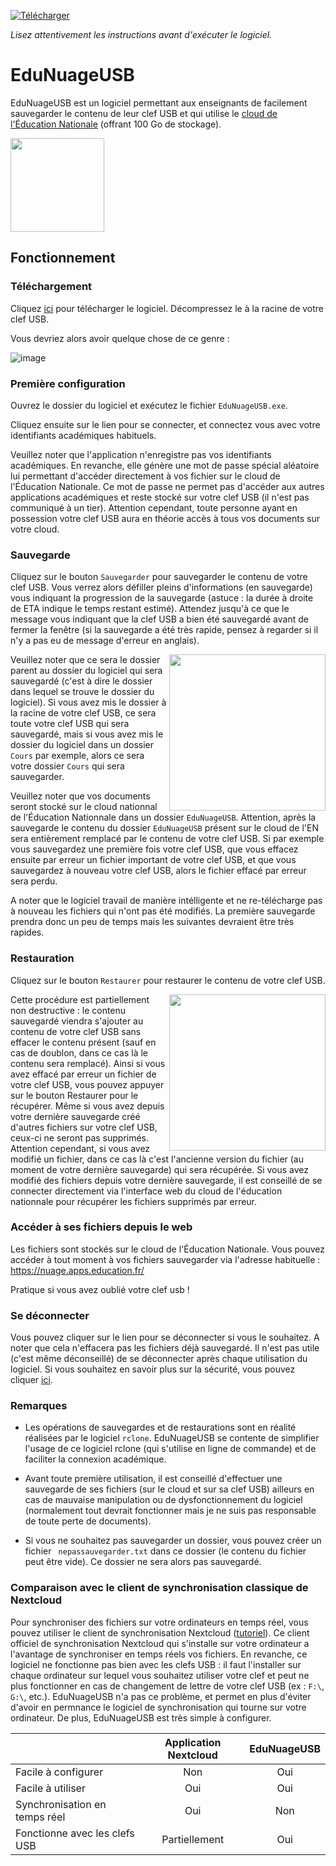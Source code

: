 <a href="https://github.com/DegrangeM/EduNuageUSB/releases/latest">![Télécharger](https://user-images.githubusercontent.com/53106394/196756439-2fe9eded-d7a3-4e40-a088-789b017d955b.svg)</a>

_Lisez attentivement les instructions avant d'exécuter le logiciel._

# EduNuageUSB

EduNuageUSB est un logiciel permettant aux enseignants de facilement sauvegarder le contenu de leur clef USB et qui utilise le [cloud de l'Éducation Nationale](https://nuage.apps.education.fr/) (offrant 100 Go de stockage).

<img src="https://user-images.githubusercontent.com/53106394/196740520-04b3c2bc-b0c8-4d9b-86c6-b685b6f72da2.png" height="150px" />

## Fonctionnement

### Téléchargement

Cliquez <a href="https://github.com/DegrangeM/EduNuageUSB/releases/latest">ici</a> pour télécharger le logiciel. Décompressez le à la racine de votre clef USB.

Vous devriez alors avoir quelque chose de ce genre :

![image](https://user-images.githubusercontent.com/53106394/196743445-862ebbfb-217e-4339-b78f-92d49b6a2ba4.png)

### Première configuration

Ouvrez le dossier du logiciel et exécutez le fichier `EduNuageUSB.exe`.

Cliquez ensuite sur le lien pour se connecter, et connectez vous avec votre identifiants académiques habituels.

Veuillez noter que l'application n'enregistre pas vos identifiants académiques. En revanche, elle génère une mot de passe spécial aléatoire lui permettant d'accéder directement à vos fichier sur le cloud de l'Éducation Nationale. Ce mot de passe ne permet pas d'accéder aux autres applications académiques et reste stocké sur votre clef USB (il n'est pas communiqué à un tier). Attention cependant, toute personne ayant en possession votre clef USB aura en théorie accès à tous vos documents sur votre cloud.

### Sauvegarde

Cliquez sur le bouton `Sauvegarder` pour sauvegarder le contenu de votre clef USB. Vous verrez alors défiller pleins d'informations (en sauvegarde) vous indiquant la progression de la sauvegarde (astuce : la durée à droite de ETA indique le temps restant estimé). Attendez jusqu'à ce que le message vous indiquant que la clef USB a bien été sauvegardé avant de fermer la fenêtre (si la sauvegarde a été très rapide, pensez à regarder si il n'y a pas eu de message d'erreur en anglais).

<img src="https://user-images.githubusercontent.com/53106394/196750169-ed8eedeb-c85a-4edb-bed7-14042b054627.png" height="250px" align="right" />

Veuillez noter que ce sera le dossier parent au dossier du logiciel qui sera sauvegardé (c'est à dire le dossier dans lequel se trouve le dossier du logiciel). Si vous avez mis le dossier à la racine de votre clef USB, ce sera toute votre clef USB qui sera sauvegardé, mais si vous avez mis le dossier du logiciel dans un dossier `Cours` par exemple, alors ce sera votre dossier `Cours` qui sera sauvegarder.

Veuillez noter que vos documents seront stocké sur le cloud nationnal de l'Éducation Nationnale dans un dossier `EduNuageUSB`. Attention, après la sauvegarde le contenu du dossier `EduNuageUSB` présent sur le cloud de l'EN sera entièrement remplacé par le contenu de votre clef USB. Si par exemple vous sauvegardez une première fois votre clef USB, que vous effacez ensuite par erreur un fichier important de votre clef USB, et que vous sauvegardez à nouveau votre clef USB, alors le fichier effacé par erreur sera perdu.

A noter que le logiciel travail de manière intélligente et ne re-télécharge pas à nouveau les fichiers qui n'ont pas été modifiés. La première sauvegarde prendra donc un peu de temps mais les suivantes devraient être très rapides.

### Restauration

Cliquez sur le bouton `Restaurer` pour restaurer le contenu de votre clef USB.

<img src="https://user-images.githubusercontent.com/53106394/196750715-7e2d42db-764c-4aa3-9c14-f2c8cb4ed67a.png" height="250px" align="right" />


Cette procédure est partiellement non destructive : le contenu sauvegardé viendra s'ajouter au contenu de votre clef USB sans effacer le contenu présent (sauf en cas de doublon, dans ce cas là le contenu sera remplacé). Ainsi si vous avez effacé par erreur un fichier de votre clef USB, vous pouvez appuyer sur le bouton Restaurer pour le récupérer. Même si vous avez depuis votre dernière sauvegarde créé d'autres fichiers sur votre clef USB, ceux-ci ne seront pas supprimés. Attention cependant, si vous avez modifié un fichier, dans ce cas là c'est l'ancienne version du fichier (au moment de votre dernière sauvegarde) qui sera récupérée. Si vous avez modifié des fichiers depuis votre dernière sauvegarde, il est conseillé de se connecter directement via l'interface web du cloud de l'éducation nationnale pour récupérer les fichiers supprimés par erreur.

### Accéder à ses fichiers depuis le web

Les fichiers sont stockés sur le cloud de l'Éducation Nationale. Vous pouvez accéder à tout moment à vos fichiers sauvegarder via l'adresse habituelle : https://nuage.apps.education.fr/

Pratique si vous avez oublié votre clef usb !

### Se déconnecter

Vous pouvez cliquer sur le lien pour se déconnecter si vous le souhaitez. A noter que cela n'effacera pas les fichiers déjà sauvegardé. Il n'est pas utile (c'est même déconseillé) de se déconnecter après chaque utilisation du logiciel. Si vous souhaitez en savoir plus sur la sécurité, vous pouvez cliquer <a href="https://github.com/DegrangeM/EduNuageUSB/wiki/S%C3%A9curit%C3%A9">ici</a>.

### Remarques

- Les opérations de sauvegardes et de restaurations sont en réalité réalisées par le logiciel `rclone`. EduNuageUSB se contente de simplifier l'usage de ce logiciel rclone (qui s'utilise en ligne de commande) et de faciliter la connexion académique.

- Avant toute première utilisation, il est conseillé d'effectuer une sauvegarde de ses fichiers (sur le cloud et sur sa clef USB) ailleurs en cas de mauvaise manipulation ou de dysfonctionnement du logiciel (normalement tout devrait fonctionner mais je ne suis pas responsable de toute perte de documents).

- Si vous ne souhaitez pas sauvegarder un dossier, vous pouvez créer un fichier ` nepassauvegarder.txt` dans ce dossier (le contenu du fichier peut être vide). Ce dossier ne sera alors pas sauvegardé.

### Comparaison avec le client de synchronisation classique de Nextcloud

Pour synchroniser des fichiers sur votre ordinateurs en temps réel, vous pouvez utiliser le client de synchronisation Nextcloud ([tutoriel](https://forum.eole.education/t/tuto-mettre-en-place-la-synchronisation-entre-nextcloud-et-son-ordinateur/69)). Ce client officiel de synchronisation Nextcloud qui s'installe sur votre ordinateur a l'avantage de synchroniser en temps réels vos fichiers. En revanche, ce logiciel ne fonctionne pas bien avec les clefs USB : il faut l'installer sur chaque ordinateur sur lequel vous souhaitez utiliser votre clef et peut ne plus fonctionner en cas de changement de lettre de votre clef USB (ex : `F:\`, `G:\`, etc.). EduNuageUSB n'a pas ce problème, et permet en plus d'éviter d'avoir en permnance le logiciel de synchronisation qui tourne sur votre ordinateur. De plus, EduNuageUSB est très simple à configurer.

|                               | Application Nextcloud | EduNuageUSB |
|-------------------------------|:---------------------:|:-----------:|
| Facile à configurer           |          Non          |     Oui     |
| Facile à utiliser             |          Oui          |     Oui     |
| Synchronisation en temps réel |          Oui          |     Non     |
| Fonctionne avec les clefs USB |     Partiellement     |     Oui     |
